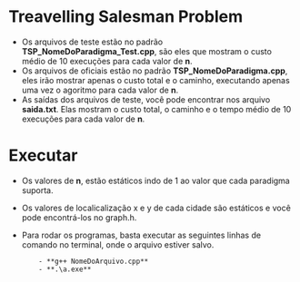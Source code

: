 # Treavelling Salesman Problem


- Os arquivos de teste estão no padrão **TSP_NomeDoParadigma_Test.cpp**, são eles que mostram o custo médio de 10 execuções para cada valor de **n**.
- Os arquivos de oficiais estão no padrão **TSP_NomeDoParadigma.cpp**, eles irão mostrar apenas o custo total e o caminho, executando apenas uma vez o agoritmo para cada valor de **n**.
- As saídas dos arquivos de teste, você pode encontrar nos arquivo **saida<IniciaisDoParadigma>.txt**. Elas mostram o custo total, o caminho e o tempo médio de 10 execuções para cada valor de **n**.

# Executar

  - Os valores de **n**, estão estáticos indo de 1 ao valor que cada paradigma suporta.
  - Os valores de localicalização x e y de cada cidade são estáticos e você pode encontrá-los no graph.h. 
  - Para rodar os programas, basta executar as seguintes linhas de comando no terminal, onde o arquivo estiver salvo.

            - **g++ NomeDoArquivo.cpp**
	        - **.\a.exe**

